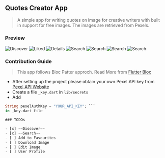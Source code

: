 ## Quotes Creator App
> A simple app for writing quotes on image for creative writers with built in support for free images. The images are retrieved from Pexels.

### Preview

![Discover](screenshots/discover "Discover")
![Liked](screenshots/liked "Liked")
![Details](screenshots/details "Details")
![Search](screenshots/search_uninit "Search")
![Search](screenshots/search_field "Search")
![Search](screenshots/search_result "Search")
![Search](screenshots/saved_search "Search")

### Contribution Guide

> This app follows Bloc Patter approch. Read More from [Flutter Bloc](https://bloclibrary.dev/#/architecture "Flutter Bloc")

- After setting up the project please obtain your own Pexel API key from [Pexel API Website](https://www.pexels.com/api/ "Pexel API Website")
- Create a file ```_key.dart``` in ```lib/secrets```
- Add
```dart
String pexelAuthKey = "YOUR_API_KEY"; ```
in _key.dart file

### TODOs

- [x] ~~Discover~~
- [x] ~~Search~~
- [ ] Add to Favourites
- [ ] Download Image
- [ ] Edit Image
- [ ] User Profile
